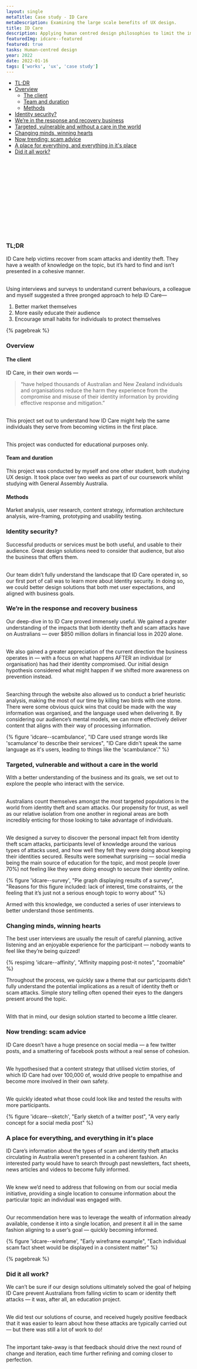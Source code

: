 ```yaml
---
layout: single
metaTitle: Case study - ID Care
metaDescription: Examining the large scale benefits of UX design.
title: ID Care
description: Applying human centred design philosophies to limit the impacts of scam and identity theft attacks.
featuredImg: idcare--featured
featured: true
tasks: Human-centred design
year: 2022
date: 2022-01-16
tags: ['works', 'ux', 'case study']
---
```

<nav class="toc hidden lg:block lg:sticky lg:top-10 mt-10 col-span-2">

- [TL;DR](#tldr)
- [Overview](#overview)
  - [The client](#the-client)
  - [Team and duration](#team-and-duration)
  - [Methods](#methods)
- [Identity security?](#identity-security)
- [We’re in the response and recovery business](#were-in-the-response-and-recovery-business)
- [Targeted, vulnerable and without a care in the world](#targeted-vulnerable-and-without-a-care-in-the-world)
- [Changing minds, winning hearts](#changing-minds-winning-hearts)
- [Now trending: scam advice](#now-trending-scam-advice)
- [A place for everything, and everything in it's place](#a-place-for-everything-and-everything-in-its-place)
- [Did it all work?](#did-it-all-work)

<svg class="toc-marker" width="200" height="200" xmlns="http://www.w3.org/2000/svg">
  <path stroke="#444" stroke-width="3" fill="transparent" stroke-dasharray="0, 0, 0, 1000" stroke-linecap="round" stroke-linejoin="round" transform="translate(-0.5, -0.5)" />
</svg>

</nav>

<div class="col-start-3 col-end-9">

<div class="col-start-3 col-end-9">

  ### TL;DR

  ID Care help victims recover from scam attacks and identity theft. They have a wealth of knowledge on the topic, but it’s hard to find and isn’t presented in a cohesive manner.

  <br>Using interviews and surveys to understand current behaviours, a colleague and myself suggested a three pronged approach to help ID Care—
  1. Better market themselves
  2. More easily educate their audience
  3. Encourage small habits for individuals to protect themselves

  {% pagebreak %}

</div>


<div class="col-start-3 col-end-9">

  ### Overview

  #### The client

  ID Care, in their own words —

  > “have helped thousands of Australian and New Zealand individuals and organisations reduce the harm they experience from the compromise and misuse of their identity information by providing effective response and mitigation.”

  <br>This project set out to understand how ID Care might help the same individuals they serve from becoming victims in the first place.

  <br>This project was conducted for educational purposes only.


  #### Team and duration

  This project was conducted by myself and one other student, both studying UX design. It took place over two weeks as part of our coursework whilst studying with General Assembly Australia.

  #### Methods

  Market analysis, user research, content strategy, information architecture analysis, wire-framing, prototyping and usability testing.

</div>

<div class="col-start-3 col-end-9">

  ### Identity security?

  Successful products or services must be both useful, and usable to their audience. Great design solutions need to consider that audience, but also the business that offers them.

  <br>Our team didn’t fully understand the landscape that ID Care operated in, so our first port of call was to learn more about Identity security. In doing so, we could better design solutions that both met user expectations, and aligned with business goals.

</div>

<div class="col-start-3 col-end-9">

  ### We’re in the response and recovery business

  Our deep-dive in to ID Care proved immensely useful. We gained a greater understanding of the impacts that both identity theft and scam attacks have on Australians — over $850 million dollars in financial loss in 2020 alone.

  <br>We also gained a greater appreciation of the current direction the business operates in — with a focus on what happens AFTER an individual (or organisation) has had their identity compromised. Our initial design hypothesis considered what might happen if we shifted more awareness on prevention instead.

  <br>Searching through the website also allowed us to conduct a brief heuristic analysis, making the most of our time by killing two birds with one stone. There were some obvious quick wins that could be made with the way information was organised, and the language used when delivering it. By considering our audience’s mental models, we can more effectively deliver content that aligns with their way of processing information.

  <div class="my-10">
  {% figure 'idcare--scambulance', "ID Care used strange words like 'scamulance' to describe their services", "ID Care didn't speak the same language as it's users, leading to things like the 'scambulance'." %}
  </div>

</div>

<div class="col-start-3 col-end-9">

  ### Targeted, vulnerable and without a care in the world

  With a better understanding of the business and its goals, we set out to explore the people who interact with the service.

  <br>Australians count themselves amongst the most targeted populations in the world from identity theft and scam attacks. Our propensity for trust, as well as our relative isolation from one another in regional areas are both incredibly enticing for those looking to take advantage of individuals.

  <br>We designed a survey to discover the personal impact felt from identity theft scam attacks, participants level of knowledge around the various types of attacks used, and how well they felt they were doing about keeping their identities secured. Results were somewhat surprising — social media being the main source of education for the topic, and most people (over 70%) not feeling like they were doing enough to secure their identity online.

  <div class="my-10">
  {% figure 'idcare--survey', "Pie graph displaying results of a survey", "Reasons for this figure included: lack of interest, time constraints, or the feeling that it’s just not a serious enough topic to worry about" %}
  </div>

  Armed with this knowledge, we conducted a series of user interviews to better understand those sentiments.

</div>

<div class="col-start-3 col-end-9">

  ### Changing minds, winning hearts

  The best user interviews are usually the result of careful planning, active listening and an enjoyable experience for the participant — nobody wants to feel like they’re being quizzed!

  <div class="my-10">
  {% respimg 'idcare--affinity', "Affinity mapping post-it notes", "zoomable" %}
  </div>

  Throughout the process, we quickly saw a theme that our participants didn’t fully understand the potential implications as a result of identity theft or scam attacks.
  Simple story telling often opened their eyes to the dangers present around the topic.

  <br>With that in mind, our design solution started to become a little clearer.

</div>

<div class="col-start-3 col-end-9">

### Now trending: scam advice

  ID Care doesn’t have a huge presence on social media — a few twitter posts, and a smattering of facebook posts without a real sense of cohesion.

  <br>We hypothesised that a content strategy that utilised victim stories, of which ID Care had over 100,000 of, would drive people to empathise and become more involved in their own safety.

  <br>We quickly ideated what those could look like and tested the results with more participants.

  <div class="mt-10">
    {% figure 'idcare--sketch', "Early sketch of a twitter post", "A very early concept for a social media post" %}
  </div>

</div>

<div class="col-start-3 col-end-9">

  ### A place for everything, and everything in it's place

  ID Care’s information about the types of scam and identity theft attacks circulating in Australia weren’t presented in a coherent fashion. An interested party would have to search through past newsletters, fact sheets, news articles and videos to become fully informed.

  <br>We knew we’d need to address that following on from our social media initiative, providing a single location to consume information about the particular topic an individual was engaged with.

  <br>Our recommendation here was to leverage the wealth of information already available, condense it into a single location, and present it all in the same fashion aligning to a user’s goal — quickly becoming informed.

  <div class="my-10">
    {% figure 'idcare--wireframe', "Early wireframe example", "Each individual scam fact sheet would be displayed in a consistent matter" %}
  </div>

  {% pagebreak %}

</div>

<div class="col-start-3 col-end-9">

  ### Did it all work?

  We can’t be sure if our design solutions ultimately solved the goal of helping ID Care prevent Australians from falling victim to scam or identity theft attacks — it was, after all, an education project.

  <br>We did test our solutions of course, and received hugely positive feedback that it was easier to learn about how these attacks are typically carried out — but there was still a lot of work to do!

  <br>The important take-away is that feedback should drive the next round of change and iteration, each time further refining and coming closer to perfection.

</div>

</div>



